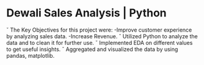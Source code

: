 # Dewali Sales Analysis | Python
ˇ The Key Objectives for this project were:
-Improve customer experience by analyzing sales data.
-Increase Revenue.
ˇ Utilized Python to analyze the data and to clean it for further use.
ˇ Implemented EDA on different values to get useful insights.
ˇ Aggregated and visualized the data by using pandas, matplotlib.
